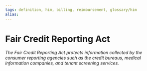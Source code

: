 ```yaml
---
tags: definition, him, billing, reimbursement, glossary/him
alias:
---
```

#  Fair Credit Reporting Act
*The Fair Credit Reporting Act protects information collected by the consumer reporting agencies such as the credit bureaus, medical information companies, and tenant screening services.*
